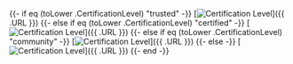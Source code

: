{{- if eq (toLower .CertificationLevel) "trusted" -}}
[![Certification Level](https://img.shields.io/badge/Certification%20Level-Trusted-007BFF)]({{ .URL }})
{{- else if eq (toLower .CertificationLevel) "certified" -}}
[![Certification Level](https://img.shields.io/badge/Certification%20Level-Certified-6C757D)]({{ .URL }})
{{- else if eq (toLower .CertificationLevel) "community" -}}
[![Certification Level](https://img.shields.io/badge/Certification%20Level-Community-28A745)]({{ .URL }})
{{- else -}}
[![Certification Level](https://img.shields.io/badge/Certification%20Level-Unknown-DC3545)]({{ .URL }})
{{- end -}}
